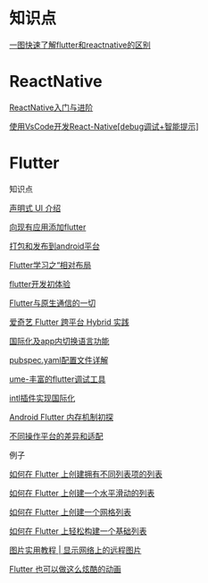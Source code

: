 # 知识点

[一图快速了解flutter和reactnative的区别](https://toutiao.io/k/0lcrcy)

# ReactNative

[ReactNative入门与进阶](https://www.imooc.com/learn/808)

[使用VsCode开发React-Native[debug调试+智能提示]](https://blog.csdn.net/young_Emily/article/details/79005728)

# Flutter

知识点

[声明式 UI 介绍](https://mp.weixin.qq.com/s/M30IRYUCsSOwTk8Mh-yGeA)

[向现有应用添加flutter](https://mp.weixin.qq.com/s/DckZviEm6P1cNC1oZBvXKw)

[打包和发布到android平台](https://mp.weixin.qq.com/s/WgLB660dv6b2DmV1AExHEw)

[Flutter学习之“相对布局](https://www.jianshu.com/p/d5949186e666?hmsr=toutiao.io&utm_medium=toutiao.io&utm_source=toutiao.io)

[flutter开发初体验](https://mp.weixin.qq.com/s/b1o6UPPx-abnRFgmU6Tv4Q)

[Flutter与原生通信的一切](https://mp.weixin.qq.com/s/FL0lXYEj4Z_aWKIiCM8frA)

[爱奇艺 Flutter 跨平台 Hybrid 实践](https://mp.weixin.qq.com/s?__biz=MzAxMTg2MjA2OA==&mid=2649843425&idx=1&sn=7f1753b9eb6f4c63140823c5507222cc&scene=19#wechat_redirect)

[国际化及app内切换语言功能](https://mp.weixin.qq.com/s/lA2o9Q6V31_9wlDZ_nvGlg)

[pubspec.yaml配置文件详解](https://mp.weixin.qq.com/s/zdPnr0dRMCV6-VbPzWw7nQ)

[ume-丰富的flutter调试工具](https://mp.weixin.qq.com/s/9GjXB9Eu-OP3fIjdQWKklg)

[intl插件实现国际化](https://mp.weixin.qq.com/s/K8m3pPpkgkz8o-IOmqVK1A)

[Android Flutter 内存机制初探](https://mp.weixin.qq.com/s/yQ9e8bUsnmVV85VAYR6msw)

[不同操作平台的差异和适配](https://mp.weixin.qq.com/s/Ze4m95HeFoUXoP7FLbHcmQ)

例子

[如何在 Flutter 上创建拥有不同列表项的列表](https://mp.weixin.qq.com/s/XDIDyOts2sNqbMd7cQzzaw)

[如何在 Flutter 上创建一个水平滑动的列表](https://mp.weixin.qq.com/s/yoNjwTTZgU8r7fgAPFv95Q)

[如何在 Flutter 上创建一个网格列表](https://mp.weixin.qq.com/s/GtnRFOaKxtVY3DL1zjbYHg)

[如何在 Flutter 上轻松构建一个基础列表](https://mp.weixin.qq.com/s/yMGFUEWpRSQtvgVstasJMg)

[图片实用教程 | 显示网络上的远程图片](https://mp.weixin.qq.com/s/xiaOUf99NeJTs-mHghOW_w)

[Flutter 也可以做这么炫酷的动画](https://mp.weixin.qq.com/s/E1LcBKi23LEv7ojFqo7LEQ)



